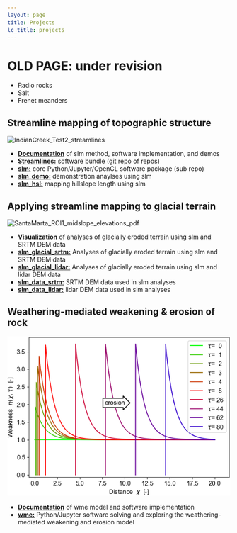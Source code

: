 ```yaml
---
layout: page
title: Projects
lc_title: projects
---
```


# OLD PAGE: under revision

 * Radio rocks
 * Salt
 * Frenet meanders


## Streamline mapping of topographic structure

  ![IndianCreek_Test2_streamlines](https://raw.githubusercontent.com/cstarkjp/slm/master/sphinx/images/IndianCreek_Test2_streamlines.png)

  * [**Documentation**](/slm) of slm method, software implementation, and demos
  * [**Streamlines:**](https://github.com/cstarkjp/Streamlines) software bundle (git repo of repos)
  * [**slm:**](https://github.com/cstarkjp/slm) core Python/Jupyter/OpenCL software package (sub repo)
  * [**slm_demo:**](https://github.com/cstarkjp/slm_demo) demonstration anaylses using slm
  * [**slm_hsl:**](https://github.com/cstarkjp/slm_hsl) mapping hillslope length using slm
  
  
  
## Applying streamline mapping to glacial terrain

  ![SantaMarta_ROI1_midslope_elevations_pdf](
  https://raw.githubusercontent.com/cstarkjp/slm_glacial_srtm/master/SantaMarta/ROI1/Figures/SantaMarta_ROI1_midslope_elevations_pdf.png)

  * [**Visualization**](/slm_glacial_viz) of analyses of glacially eroded terrain using slm and SRTM DEM data
  * [**slm_glacial_srtm:**](https://github.com/cstarkjp/slm_glacial_srtm"><b>slm_glacial_srtm) Analyses of glacially eroded terrain using slm and SRTM DEM data
  * [**slm_glacial_lidar:**](https://github.com/cstarkjp/slm_glacial_lidar) Analyses of glacially eroded terrain using slm and lidar DEM data
  * [**slm_data_srtm:**](https://github.com/cstarkjp/slm_data_srtm) SRTM DEM data used in slm analyses
  * [**slm_data_lidar:**](https://github.com/cstarkjp/slm_data_lidar) lidar DEM data used in slm analyses

  
## Weathering-mediated weakening & erosion of rock

  ![highW_evolution](
  https://raw.githubusercontent.com/cstarkjp/wme/master/sphinx/images/highW_evolution.png)
  
  * [**Documentation**](/wme) of wme model and software implementation
  * [**wme:**](https://github.com/cstarkjp/wme) 
  Python/Jupyter software solving and exploring 
  the weathering-mediated weakening and erosion model
